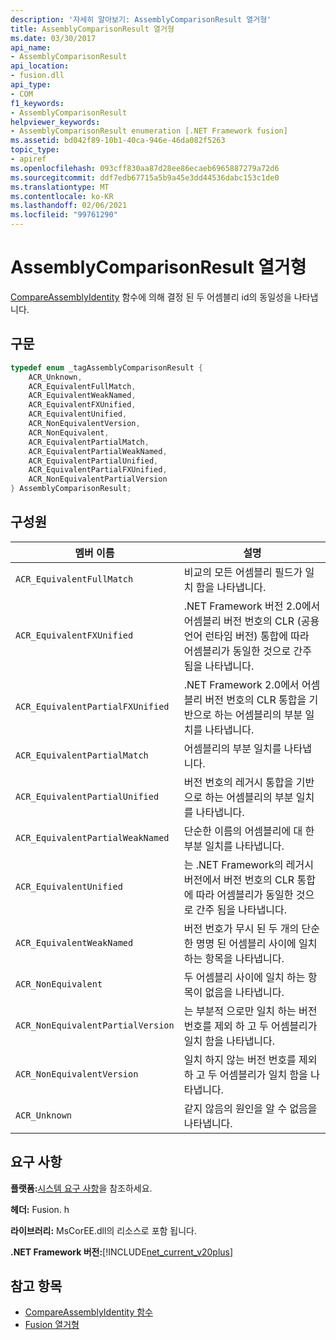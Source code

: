 ```yaml
---
description: '자세히 알아보기: AssemblyComparisonResult 열거형'
title: AssemblyComparisonResult 열거형
ms.date: 03/30/2017
api_name:
- AssemblyComparisonResult
api_location:
- fusion.dll
api_type:
- COM
f1_keywords:
- AssemblyComparisonResult
helpviewer_keywords:
- AssemblyComparisonResult enumeration [.NET Framework fusion]
ms.assetid: bd042f89-10b1-40ca-946e-46da082f5263
topic_type:
- apiref
ms.openlocfilehash: 093cff830aa87d28ee86ecaeb6965887279a72d6
ms.sourcegitcommit: ddf7edb67715a5b9a45e3dd44536dabc153c1de0
ms.translationtype: MT
ms.contentlocale: ko-KR
ms.lasthandoff: 02/06/2021
ms.locfileid: "99761290"
---
```

# <a name="assemblycomparisonresult-enumeration"></a>AssemblyComparisonResult 열거형

[CompareAssemblyIdentity](compareassemblyidentity-function.md) 함수에 의해 결정 된 두 어셈블리 id의 동일성을 나타냅니다.  
  
## <a name="syntax"></a>구문  
  
```cpp  
typedef enum _tagAssemblyComparisonResult {  
    ACR_Unknown,
    ACR_EquivalentFullMatch,  
    ACR_EquivalentWeakNamed,  
    ACR_EquivalentFXUnified,  
    ACR_EquivalentUnified,
    ACR_NonEquivalentVersion,  
    ACR_NonEquivalent,
    ACR_EquivalentPartialMatch,  
    ACR_EquivalentPartialWeakNamed,
    ACR_EquivalentPartialUnified,  
    ACR_EquivalentPartialFXUnified,  
    ACR_NonEquivalentPartialVersion
} AssemblyComparisonResult;  
```  
  
## <a name="members"></a>구성원  
  
|멤버 이름|설명|  
|-----------------|-----------------|  
|`ACR_EquivalentFullMatch`|비교의 모든 어셈블리 필드가 일치 함을 나타냅니다.|  
|`ACR_EquivalentFXUnified`|.NET Framework 버전 2.0에서 어셈블리 버전 번호의 CLR (공용 언어 런타임 버전) 통합에 따라 어셈블리가 동일한 것으로 간주 됨을 나타냅니다.|  
|`ACR_EquivalentPartialFXUnified`|.NET Framework 2.0에서 어셈블리 버전 번호의 CLR 통합을 기반으로 하는 어셈블리의 부분 일치를 나타냅니다.|  
|`ACR_EquivalentPartialMatch`|어셈블리의 부분 일치를 나타냅니다.|  
|`ACR_EquivalentPartialUnified`|버전 번호의 레거시 통합을 기반으로 하는 어셈블리의 부분 일치를 나타냅니다.|  
|`ACR_EquivalentPartialWeakNamed`|단순한 이름의 어셈블리에 대 한 부분 일치를 나타냅니다.|  
|`ACR_EquivalentUnified`|는 .NET Framework의 레거시 버전에서 버전 번호의 CLR 통합에 따라 어셈블리가 동일한 것으로 간주 됨을 나타냅니다.|  
|`ACR_EquivalentWeakNamed`|버전 번호가 무시 된 두 개의 단순한 명명 된 어셈블리 사이에 일치 하는 항목을 나타냅니다.|  
|`ACR_NonEquivalent`|두 어셈블리 사이에 일치 하는 항목이 없음을 나타냅니다.|  
|`ACR_NonEquivalentPartialVersion`|는 부분적 으로만 일치 하는 버전 번호를 제외 하 고 두 어셈블리가 일치 함을 나타냅니다.|  
|`ACR_NonEquivalentVersion`|일치 하지 않는 버전 번호를 제외 하 고 두 어셈블리가 일치 함을 나타냅니다.|  
|`ACR_Unknown`|같지 않음의 원인을 알 수 없음을 나타냅니다.|  
  
## <a name="requirements"></a>요구 사항  

 **플랫폼:**[시스템 요구 사항](../../get-started/system-requirements.md)을 참조하세요.  
  
 **헤더:** Fusion. h  
  
 **라이브러리:** MsCorEE.dll의 리소스로 포함 됩니다.  
  
 **.NET Framework 버전:**[!INCLUDE[net_current_v20plus](../../../../includes/net-current-v20plus-md.md)]  
  
## <a name="see-also"></a>참고 항목

- [CompareAssemblyIdentity 함수](compareassemblyidentity-function.md)
- [Fusion 열거형](fusion-enumerations.md)
